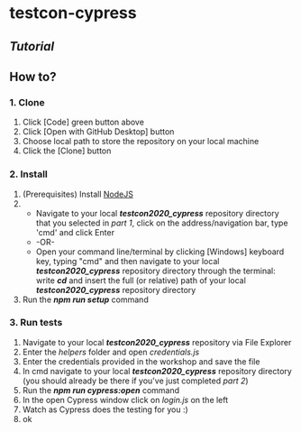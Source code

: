 # testcon-cypress
## _Tutorial_
## How to?
### 1. Clone

1. Click [Code] green button above
2. Click [Open with GitHub Desktop] button
3. Choose local path to store the repository on your local machine
4. Click the [Clone] button

### 2. Install

1. (Prerequisites) Install <a href="https://nodejs.org/en/download/">NodeJS</a> 
2.  
    * Navigate to your local ***testcon2020_cypress*** repository directory that you selected in _part 1_, click on the address/navigation bar, type 'cmd' and click Enter 
    * -OR-
    * Open your command line/terminal by clicking [Windows] keyboard key, typing "cmd" and then navigate to your local ***testcon2020_cypress*** repository directory through the terminal: write ***cd*** and insert the full (or relative) path of your local ***testcon2020_cypress*** repository directory
3. Run the ***npm run setup*** command

### 3. Run tests

1. Navigate to your local ***testcon2020_cypress*** repository via File Explorer
2. Enter the _helpers_ folder and open _credentials.js_
3. Enter the credentials provided in the workshop and save the file
4. In cmd navigate to your local ***testcon2020_cypress*** repository directory (you should already be there if you've just completed _part 2_)
5. Run the ***npm run cypress:open*** command
6. In the open Cypress window click on _login.js_ on the left
7. Watch as Cypress does the testing for you :)
8. ok